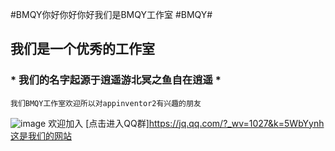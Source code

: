 #BMQY你好你好你好我们是BMQY工作室
#BMQY#
## 我们是一个优秀的工作室
###  * 我们的名字起源于逍遥游北冥之鱼自在逍遥 *
```
我们BMQY工作室欢迎所以对appinventor2有兴趣的朋友
```
![image](/storage/emulated/0/Tencent/QQ_Images/null72e47cf7d2b1e079.jpg)
欢迎加入
[点击进入QQ群]https://jq.qq.com/?_wv=1027&k=5WbYynh
[这是我们的网站](www.bmqyschcjy.xyz)
  
